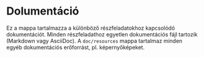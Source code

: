 # Dolumentáció

Ez a mappa tartalmazza a különböző részfeladatokhoz kapcsolódó dokumentációt.
Minden részfeladathoz egyetlen dokumentációs fájl tartozik (Markdown vagy AsciiDoc).
A `doc/resources` mappa tartalmaz minden egyéb dokumentációs erőforrást, pl. képernyőképeket.

